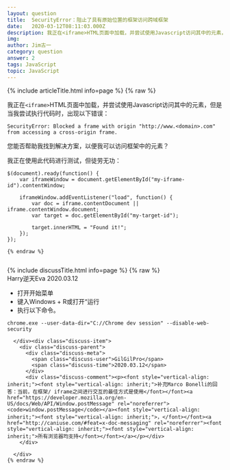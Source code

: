 ```yaml
---
layout: question
title:  SecurityError：阻止了具有原始位置的框架访问跨域框架
date:   2020-03-12T08:11:03.000Z
description: 我正在<iframe>HTML页面中加载，并尝试使用Javascript访问其中的元素，但是当我尝试执行代码时，出现以下错误：SecurityErro...
img: 
author: Jim古一
category: question
answer: 2
tags: JavaScript
topic: JavaScript
---
```

<div class="article-root">
  <div class="article">
    {% include articleTitle.html info=page %}
    {% raw %}
    <div class="article-content"><p><font style="vertical-align: inherit;"><font style="vertical-align: inherit;">我正在</font></font><code>&lt;iframe&gt;</code><font style="vertical-align: inherit;"><font style="vertical-align: inherit;">HTML页面中</font><font style="vertical-align: inherit;">加载</font><font style="vertical-align: inherit;">，并尝试使用Javascript访问其中的元素，但是当我尝试执行代码时，出现以下错误：</font></font></p>

<pre class="lang-none prettyprint-override"><code>SecurityError: Blocked a frame with origin "http://www.&lt;domain&gt;.com" from accessing a cross-origin frame.
</code></pre>

<p><font style="vertical-align: inherit;"><font style="vertical-align: inherit;">您能否帮助我找到解决方案，以便我可以访问框架中的元素？</font></font></p>

<p><font style="vertical-align: inherit;"><font style="vertical-align: inherit;">我正在使用此代码进行测试，但徒劳无功：</font></font></p>

<pre><code>$(document).ready(function() {<font></font>
    var iframeWindow = document.getElementById("my-iframe-id").contentWindow;<font></font>
<font></font>
    iframeWindow.addEventListener("load", function() {<font></font>
        var doc = iframe.contentDocument || iframe.contentWindow.document;<font></font>
        var target = doc.getElementById("my-target-id");<font></font>
<font></font>
        target.innerHTML = "Found it!";<font></font>
    });<font></font>
});<font></font>
</code></pre></div>
    {% endraw %}
  </div>
  <p style="height: 0;width:0;overflow: hidden;"> 第1112篇《SecurityError：阻止了具有原始位置的框架访问跨域框架》来自Winter(https://github.com/aiyld/aiyld.github.io)的站点</p>
  <div class="discuss-wrapper">
    {% include discussTitle.html info=page %}
    {% raw %}
    <div class="discuss-item">
        <div class="discuss-parent">
          <div class="discuss-meta">
            <span class="discuss-user">Harry逆天Eva</span>
            <span class="discuss-time">2020.03.12</span>
          </div>
          <div class="discuss-comment"><ul>
<li><font style="vertical-align: inherit;"><font style="vertical-align: inherit;">打开开始菜单</font></font></li>
<li><font style="vertical-align: inherit;"><font style="vertical-align: inherit;">键入Windows + R或打开“运行</font></font></li>
<li><font style="vertical-align: inherit;"><font style="vertical-align: inherit;">执行以下命令。</font></font></li>
</ul>

<p><code>chrome.exe --user-data-dir="C://Chrome dev session" --disable-web-security</code></p></div>
        </div>
        
      </div><div class="discuss-item">
        <div class="discuss-parent">
          <div class="discuss-meta">
            <span class="discuss-user">GilGilPro</span>
            <span class="discuss-time">2020.03.12</span>
          </div>
          <div class="discuss-comment"><p><font style="vertical-align: inherit;"><font style="vertical-align: inherit;">补充Marco Bonelli的回答：当前，在框架/ iframe之间进行交互的最佳方式是使用</font></font><a href="https://developer.mozilla.org/en-US/docs/Web/API/Window.postMessage" rel="noreferrer"><code>window.postMessage</code></a><font style="vertical-align: inherit;"><font style="vertical-align: inherit;">，</font></font><a href="http://caniuse.com/#feat=x-doc-messaging" rel="noreferrer"><font style="vertical-align: inherit;"><font style="vertical-align: inherit;">所有浏览器均支持</font></font></a></p></div>
        </div>
        
      </div>
    {% endraw %}
  </div>
<div>
